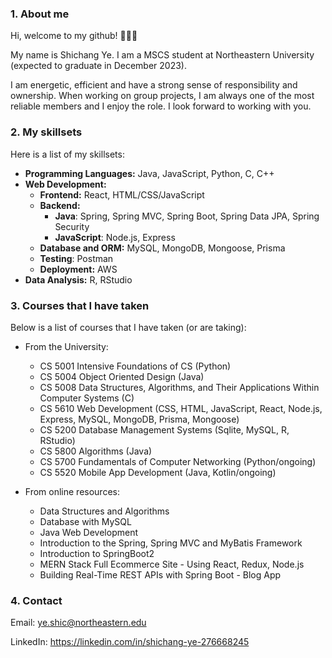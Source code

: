 ### 1. About me
Hi, welcome to my github! 👋👋👋

My name is Shichang Ye. I am a MSCS student at Northeastern University (expected to graduate in December 2023).

I am energetic, efficient and have a strong sense of responsibility and ownership. When working on group projects, I am always one of the most reliable members and I enjoy the role. I look forward to working with you.

### 2. My skillsets
Here is a list of my skillsets:
*  **Programming Languages:** Java, JavaScript, Python, C, C++
*  **Web Development:**
    * **Frontend:** React, HTML/CSS/JavaScript
    * **Backend:** 
      * **Java**: Spring, Spring MVC, Spring Boot, Spring Data JPA, Spring Security
      * **JavaScript**: Node.js, Express
    * **Database and ORM:** MySQL, MongoDB, Mongoose, Prisma
    * **Testing**: Postman
    * **Deployment:** AWS
*  **Data Analysis:**
        R, RStudio

### 3. Courses that I have taken
Below is a list of courses that I have taken (or are taking):
* From the University:
   * CS 5001 Intensive Foundations of CS (Python)
   * CS 5004 Object Oriented Design (Java)
   * CS 5008 Data Structures, Algorithms, and Their Applications Within Computer Systems (C)
   * CS 5610 Web Development (CSS, HTML, JavaScript, React, Node.js, Express, MySQL, MongoDB, Prisma, Mongoose)
   * CS 5200 Database Management Systems (Sqlite, MySQL, R, RStudio)
   * CS 5800 Algorithms (Java)
   * CS 5700 Fundamentals of Computer Networking (Python/ongoing)
   * CS 5520 Mobile App Development (Java, Kotlin/ongoing)

* From online resources:
   * Data Structures and Algorithms
   * Database with MySQL
   * Java Web Development
   * Introduction to the Spring, Spring MVC and MyBatis Framework
   * Introduction to SpringBoot2
   * MERN Stack Full Ecommerce Site - Using React, Redux, Node.js
   * Building Real-Time REST APIs with Spring Boot - Blog App

### 4. Contact
Email: ye.shic@northeastern.edu

LinkedIn: https://linkedin.com/in/shichang-ye-276668245
